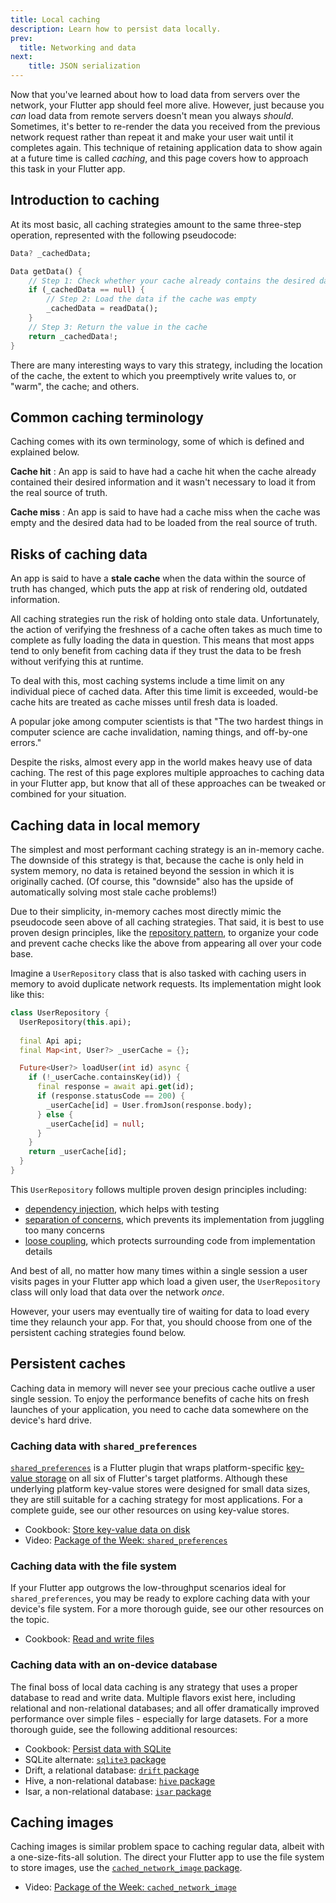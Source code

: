 ```yaml
---
title: Local caching
description: Learn how to persist data locally.
prev:
  title: Networking and data
next:
    title: JSON serialization
---
```


Now that you've learned about how to load data from servers over the network,
your Flutter app should feel more alive.
However, just because you *can* load data from remote servers doesn't mean
you always *should*. Sometimes, it's better to re-render the data you received
from the previous network request rather than repeat it and make your user wait
until it completes again. This technique of retaining application data to show again
at a future time is called *caching*, and this page covers how to approach this task in your Flutter app.

## Introduction to caching

At its most basic, all caching strategies amount to the same three-step operation, represented with the following pseudocode:

```dart
Data? _cachedData;

Data getData() {
    // Step 1: Check whether your cache already contains the desired data
    if (_cachedData == null) {
        // Step 2: Load the data if the cache was empty
        _cachedData = readData();
    }
    // Step 3: Return the value in the cache
    return _cachedData!;
}
```

There are many interesting ways to vary this strategy, including the location of the cache, the extent to which you preemptively write values to, or "warm", the cache; and others.

## Common caching terminology

Caching comes with its own terminology, some of which is defined and explained below.

**Cache hit**
: An app is said to have had a cache hit when the cache already
  contained their desired information and it wasn't necessary
  to load it from the real source of truth.

**Cache miss**
: An app is said to have had a cache miss when the cache was empty
  and the desired data had to be loaded from the real source of truth.

## Risks of caching data

An app is said to have a **stale cache** when the data within the source of truth has changed, which puts the app at risk of rendering old, outdated information.

All caching strategies run the risk of holding onto stale data. Unfortunately, the action of verifying the freshness of a cache often takes as much time to complete as fully loading the data in question. This means that most apps tend to only benefit from caching data if they trust the data to be fresh without verifying this at runtime.

To deal with this, most caching systems include a time limit on any individual piece of cached data. After this time limit is exceeded, would-be cache hits are treated as cache misses until fresh data is loaded.

A popular joke among computer scientists is that
"The two hardest things in computer science are cache invalidation,
naming things, and off-by-one errors."

Despite the risks, almost every app in the world
makes heavy use of data caching.
The rest of this page explores multiple approaches to
caching data in your Flutter app, but know that all of these approaches
can be tweaked or combined for your situation.

## Caching data in local memory

The simplest and most performant caching strategy is an in-memory cache. The downside of this strategy is that, because the cache is only held in system memory, no data is retained beyond the session in which it is originally cached. (Of course, this "downside" also has the upside of automatically solving most stale cache problems!)

Due to their simplicity, in-memory caches most directly mimic the pseudocode seen above of all caching strategies. That said, it is best to use proven design principles, like the [repository pattern][], to organize your code and prevent cache checks like the above from appearing all over your code base.

Imagine a `UserRepository` class that is also tasked with
caching users in memory to avoid duplicate network requests.
Its implementation might look like this:

```dart
class UserRepository {
  UserRepository(this.api);
  
  final Api api;
  final Map<int, User?> _userCache = {};

  Future<User?> loadUser(int id) async {
    if (!_userCache.containsKey(id)) {
      final response = await api.get(id);
      if (response.statusCode == 200) {
        _userCache[id] = User.fromJson(response.body);
      } else {
        _userCache[id] = null;
      }
    }
    return _userCache[id];
  }
}
```

This `UserRepository` follows multiple proven design principles including:

* [dependency injection][], which helps with testing
* [separation of concerns][], which prevents its implementation from juggling too many concerns
* [loose coupling][], which protects surrounding code from implementation details

And best of all, no matter how many times within a single session a user visits pages in your Flutter app which load a given user, the `UserRepository` class will only load that data over the network *once*.

However, your users may eventually tire of waiting for data to load every time they relaunch your app. For that, you should choose from one of the persistent caching strategies found below.

## Persistent caches

Caching data in memory will never see your precious cache outlive a user single session.
To enjoy the performance benefits of cache hits on fresh launches of your application,
you need to cache data somewhere on the device's hard drive.

### Caching data with `shared_preferences`

[`shared_preferences`][] is a Flutter plugin that wraps
platform-specific [key-value storage][] on all six of Flutter's target platforms.
Although these underlying platform key-value stores were designed
for small data sizes, they are still suitable for a caching strategy
for most applications.
For a complete guide, see our other resources on using key-value stores.

* Cookbook: [Store key-value data on disk][]
* Video: [Package of the Week: `shared_preferences`][]

### Caching data with the file system

If your Flutter app outgrows the low-throughput scenarios ideal for `shared_preferences`, you may be ready to explore caching data with your device's file system. For a more thorough guide, see our other resources on the topic.

* Cookbook: [Read and write files][]

### Caching data with an on-device database

The final boss of local data caching is any strategy that uses a proper database to read and write data. Multiple flavors exist here, including relational and non-relational databases; and all offer dramatically improved performance over simple files - especially for large datasets. For a more thorough guide, see the following additional resources:

* Cookbook: [Persist data with SQLite][]
* SQLite alternate: [`sqlite3` package][]
* Drift, a relational database: [`drift` package][]
* Hive, a non-relational database: [`hive` package][]
* Isar, a non-relational database: [`isar` package][]

## Caching images

Caching images is similar problem space to caching regular data, albeit with a one-size-fits-all solution. The direct your Flutter app to use the file system to store images, use the [`cached_network_image` package][].

* Video: [Package of the Week: `cached_network_image`][]


[`cached_network_image` package]: {{site.pub-pkg}}/cached_network_image
[dependency injection]: https://en.wikipedia.org/wiki/Dependency_injection
[`drift` package]: {{site.pub-pkg}}/drift
[`hive` package]: {{site.pub-pkg}}/hive
[`isar` package]: {{site.pub-pkg}}/isar
[key-value storage]: https://en.wikipedia.org/wiki/Key%E2%80%93value_database
[loose coupling]: https://en.wikipedia.org/wiki/Loose_coupling
[Package of the Week: `cached_network_image`]: https://www.youtube.com/watch?v=fnHr_rsQwDA
[Package of the Week: `shared_preferences`]: https://www.youtube.com/watch?v=sa_U0jffQII
[Persist data with SQLite]: /cookbook/persistence/sqlite
[Read and write files]: /cookbook/persistence/reading-writing-files
[repository Pattern]: https://medium.com/@pererikbergman/repository-design-pattern-e28c0f3e4a30
[separation of concerns]: https://en.wikipedia.org/wiki/Separation_of_concerns
[`shared_preferences`]: {{site.pub-pkg}}/shared_preferences
[`sqlite3` package]: {{site.pub-pkg}}/sqlite3
[Store key-value data on disk]: /cookbook/persistence/key-value